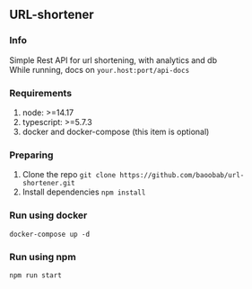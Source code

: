 ## URL-shortener

### Info
Simple Rest API for url shortening, with analytics and db
<br>While running, docs on `your.host:port/api-docs`

### Requirements
1. node: >=14.17
2. typescript: >=5.7.3
3. docker and docker-compose (this item is optional)

### Preparing
1. Clone the repo `git clone https://github.com/baoobab/url-shortener.git`
2. Install dependencies `npm install`

### Run using docker
``docker-compose up -d``

### Run using npm
``npm run start``
